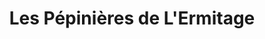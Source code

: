 ---
title: "Les Pépinières de L'Ermitage"
url: /armoy/les-pepinieres-de-lermitage/
shop: Garten-Center
---